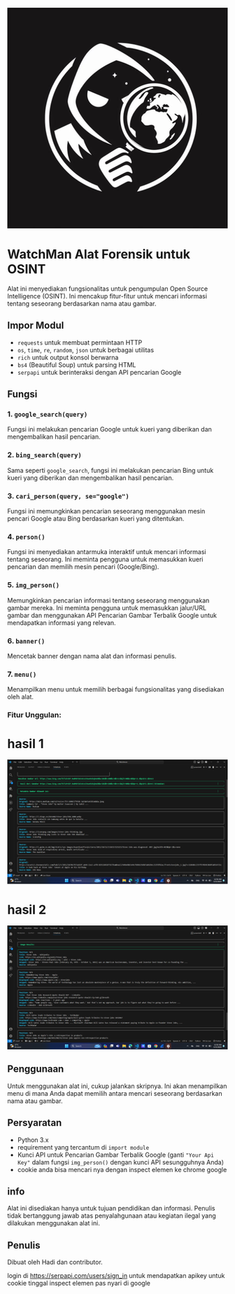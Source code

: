 ![gamabr](https://github.com/lahadiyani/WatchMan/blob/main/data/logo.jpg)

# WatchMan Alat Forensik untuk OSINT

Alat ini menyediakan fungsionalitas untuk pengumpulan Open Source Intelligence (OSINT). Ini mencakup fitur-fitur untuk mencari informasi tentang seseorang berdasarkan nama atau gambar.

## Impor Modul

- `requests` untuk membuat permintaan HTTP
- `os`, `time`, `re`, `random`, `json` untuk berbagai utilitas
- `rich` untuk output konsol berwarna
- `bs4` (Beautiful Soup) untuk parsing HTML
- `serpapi` untuk berinteraksi dengan API pencarian Google

## Fungsi

### 1. `google_search(query)`

Fungsi ini melakukan pencarian Google untuk kueri yang diberikan dan mengembalikan hasil pencarian.

### 2. `bing_search(query)`

Sama seperti `google_search`, fungsi ini melakukan pencarian Bing untuk kueri yang diberikan dan mengembalikan hasil pencarian.

### 3. `cari_person(query, se="google")`

Fungsi ini memungkinkan pencarian seseorang menggunakan mesin pencari Google atau Bing berdasarkan kueri yang ditentukan.

### 4. `person()`

Fungsi ini menyediakan antarmuka interaktif untuk mencari informasi tentang seseorang. Ini meminta pengguna untuk memasukkan kueri pencarian dan memilih mesin pencari (Google/Bing).

### 5. `img_person()`

Memungkinkan pencarian informasi tentang seseorang menggunakan gambar mereka. Ini meminta pengguna untuk memasukkan jalur/URL gambar dan menggunakan API Pencarian Gambar Terbalik Google untuk mendapatkan informasi yang relevan.

### 6. `banner()`

Mencetak banner dengan nama alat dan informasi penulis.

### 7. `menu()`

Menampilkan menu untuk memilih berbagai fungsionalitas yang disediakan oleh alat.

### Fitur Unggulan:

# hasil 1

![gamabr](https://github.com/lahadiyani/WatchMan/blob/main/data/output1.png)

# hasil 2

![gamabr](https://github.com/lahadiyani/WatchMan/blob/main/data/output2.png)

## Penggunaan

Untuk menggunakan alat ini, cukup jalankan skripnya. Ini akan menampilkan menu di mana Anda dapat memilih antara mencari seseorang berdasarkan nama atau gambar.

## Persyaratan

- Python 3.x
- requirement yang tercantum di `import module`
- Kunci API untuk Pencarian Gambar Terbalik Google (ganti `"Your Api Key"` dalam fungsi `img_person()` dengan kunci API sesungguhnya Anda)
- cookie anda bisa mencari nya dengan inspect elemen ke chrome google 

## info

Alat ini disediakan hanya untuk tujuan pendidikan dan informasi. Penulis tidak bertanggung jawab atas penyalahgunaan atau kegiatan ilegal yang dilakukan menggunakan alat ini.

## Penulis

Dibuat oleh Hadi dan contributor.


login di https://serpapi.com/users/sign_in untuk mendapatkan apikey
untuk cookie tinggal inspect elemen pas nyari di google
